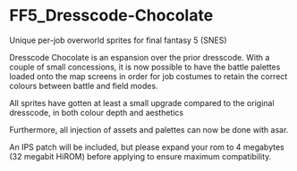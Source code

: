 # FF5_Dresscode-Chocolate
Unique per-job overworld sprites for final fantasy 5 (SNES)

Dresscode Chocolate is an espansion over the prior dresscode.
With a couple of small concessions, it is now possible to have the battle palettes loaded onto the map screens in order for job costumes to retain the correct colours between battle and field modes.

All sprites have gotten at least a small upgrade compared to the original dresscode, in both colour depth and aesthetics

Furthermore, all injection of assets and palettes can now be done with asar.

An IPS patch will be included, but please expand your rom to 4 megabytes (32 megabit HiROM) before applying to ensure maximum compatibility.
